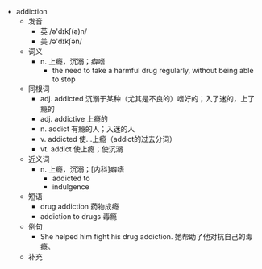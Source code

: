 - addiction
  - 发音
    - 英 /ə'dɪkʃ(ə)n/
    - 美 /ə'dɪkʃən/
  - 词义
    - n. 上瘾，沉溺；癖嗜
      - the need to take a harmful drug regularly, without being able to stop
  - 同根词
    - adj. addicted 沉溺于某种（尤其是不良的）嗜好的；入了迷的，上了瘾的
    - adj. addictive 上瘾的
    - n. addict 有瘾的人；入迷的人
    - v. addicted 使…上瘾（addict的过去分词）
    - vt. addict 使上瘾；使沉溺
  - 近义词
    - n. 上瘾，沉溺；[内科]癖嗜
      - addicted to
      - indulgence
  - 短语
    - drug addiction 药物成瘾
    - addiction to drugs 毒瘾
  - 例句
    - She helped him fight his drug addiction. 她帮助了他对抗自己的毒瘾。
  - 补充